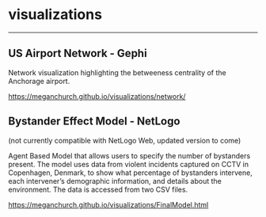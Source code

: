 # visualizations
---

## US Airport Network - Gephi

Network visualization highlighting the betweeness centrality of the Anchorage airport. 

https://meganchurch.github.io/visualizations/network/



## Bystander Effect Model - NetLogo 

(not currently compatible with NetLogo Web, updated version to come)

Agent Based Model that allows users to specify the number of bystanders present. The model uses data from violent incidents captured on CCTV in Copenhagen, Denmark, to show what percentage of bystanders intervene, each intervener’s demographic information, and details about the environment. The data is accessed from two CSV files.

https://meganchurch.github.io/visualizations/FinalModel.html
